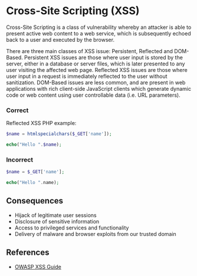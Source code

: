 
Cross-Site Scripting (XSS)
==========================

Cross-Site Scripting is a class of vulnerability whereby an attacker is able to present active web content to a web service, which is subsequently echoed back to a user and executed by the browser.

There are three main classes of XSS issue: Persistent, Reflected and DOM-Based. Persistent XSS issues are those where user input is stored by the server, either in a database or server files, which is later presented to any user visiting the affected web page. Reflected XSS issues are those where user input in a request is immediately reflected to the user without sanitization. DOM-Based issues are less common, and are present in web applications with rich client-side JavaScript clients which generate dynamic code or web content using user controllable data (i.e. URL parameters).

### Correct
Reflected XSS PHP example:
```php
$name = htmlspecialchars($_GET['name']);

echo("Hello ".$name);
```

### Incorrect
```php
$name = $_GET['name'];

echo("Hello ".name);
```

## Consequences

* Hijack of legitimate user sessions
* Disclosure of sensitive information
* Access to privileged services and functionality
* Delivery of malware and browser exploits from our trusted domain

## References

* [OWASP XSS Guide](https://www.owasp.org/index.php/Cross-site_Scripting_%28XSS%29)
